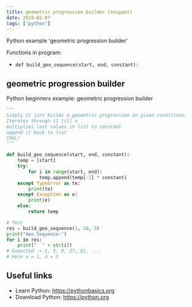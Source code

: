 ```yaml
---
title: geometric progression builder (snippet)
date: 2019-02-07
tags: ["python"]
---
```

Python example 'geometric progression builder'

Functions in program: 
* `def build_geo_sequence(start, end, constant):`

## geometric progression builder

Python beginners example: geometric progression builder

```python
"""
Simply it just builds a geometric progression on given conditions.
Iterates through t1 till n 
multiplies last values in list to constant
append it back to list 
COOL!
"""

def build_geo_sequence(start, end, constant):
	temp = [start]
	try:
		for i in range(start, end):
			temp.append(temp[-1] * constant)
	except TypeError as te:
		print(te)
	except Exception as e:
		print(e)
	else:
		return temp

# Test 
res = build_geo_sequence(1, 10, 3)
print("Geo Sequence:")
for i in res:
	print("  " + str(i))
# Expected -> 1, 3, 9, 27, 81, ....
# Here a = 1, d = 3


```

## Useful links

- Learn Python: https://pythonbasics.org
- Download Python: https://python.org
